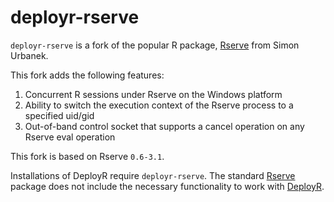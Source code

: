 deployr-rserve
==============

`deployr-rserve` is a fork of the popular R package, [Rserve](https://github.com/s-u/Rserve) from Simon Urbanek.
  
This fork adds the following features:

1.  Concurrent R sessions under Rserve on the Windows platform
2. Ability to switch the execution context of the Rserve process to a specified uid/gid
3. Out-of-band control socket that supports a cancel operation on any Rserve eval operation

This fork is based on Rserve `0.6-3.1`.

Installations of DeployR require `deployr-rserve`.  The standard [Rserve](https://github.com/s-u/Rserve) package does not include the necessary functionality to work with [DeployR](https://github.com/deployr/server).
